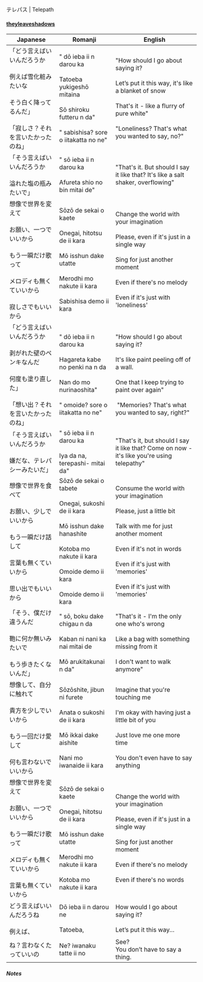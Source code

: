 テレパス | Telepath
#### [theyleaveshadows](https://www.reddit.com/user/theyleaveshadows/)

| Japanese                                                                            | Romanji                                                                                                                                                                        | English                                                                                                                                                                                                                                 |
| ----------------------------------------------------------------------------------- | ------------------------------------------------------------------------------------------------------------------------------------------------------------------------------ | --------------------------------------------------------------------------------------------------------------------------------------------------------------------------------------------------------------------------------------- |
| 「どう言えばいいんだろうか<br><br>例えば雪化粧みたいな<br><br>そう白く降ってるんだ」<br><br>「寂しさ？それを言いたかったのね」         | " dō ieba ii n darou ka<br><br>Tatoeba yukigeshō mitaina<br><br>Sō shiroku futteru n da"<br><br>" sabishisa? sore o iitakatta no ne"                                           | "How should I go about saying it?<br><br>Let’s put it this way, it's like a blanket of snow<br><br>That's it - like a flurry of pure white"<br><br>"Loneliness? That's what you wanted to say, no?"                                     |
| 「そう言えばいいんだろうか<br><br>溢れた塩の瓶みたいで」<br>                                                | " sō ieba ii n darou ka<br><br>Afureta shio no bin mitai de"                                                                                                                   | "That's it. But should I say it like that? It's like a salt shaker, overflowing"                                                                                                                                                        |
| 想像で世界を変えて<br><br>お願い、一つでいいから<br><br>もう一瞬だけ歌って<br><br>メロディも無くていいから<br><br>寂しさでもいいから  | Sōzō de sekai o kaete<br><br>Onegai, hitotsu de ii kara<br><br>Mō isshun dake utatte<br><br>Merodhi mo nakute ii kara<br><br>Sabishisa demo ii kara                            | Change the world with your imagination<br><br>Please, even if it's just in a single way<br><br>Sing for just another moment<br><br>Even if there's no melody<br><br>Even if it's just with 'loneliness'                                 |
| 「どう言えばいいんだろうか<br><br>剥がれた壁のペンキなんだ<br><br>何度も塗り直した」<br><br>「想い出？それを言いたかったのね」         | " dō ieba ii n darou ka<br><br>Hagareta kabe no penki na n da<br><br>Nan do mo nurinaoshita"<br><br>" omoide? sore o iitakatta no ne"                                          | "How should I go about saying it?<br><br>It's like paint peeling off of a wall.<br><br>One that I keep trying to paint over again"<br><br> "Memories? That's what you wanted to say, right?"                                            |
| 「そう言えばいいんだろうか<br><br>嫌だな、テレパシーみたいだ」                                                 | " sō ieba ii n darou ka<br><br>Iya da na, terepashi- mitai da"                                                                                                                 | "That's it, but should I say it like that? Come on now - it's like you're using telepathy"                                                                                                                                              |
| 想像で世界を食べて<br><br>お願い、少しでいいから<br><br>もう一瞬だけ話して<br><br>言葉も無くていいから<br><br>思い出でもいいから    | Sōzō de sekai o tabete<br><br>Onegai, sukoshi de ii kara<br><br>Mō isshun dake hanashite<br><br>Kotoba mo nakute ii kara<br><br>Omoide demo ii kara<br><br>Omoide demo ii kara | Consume the world with your imagination<br><br>Please, just a little bit<br><br>Talk with me for just another moment<br><br>Even if it's not in words<br><br>Even if it's just with 'memories'<br><br>Even if it's just with 'memories' |
| 「そう、僕だけ違うんだ<br><br>鞄に何か無いみたいで<br><br>もう歩きたくないんだ」                                    | " sō, boku dake chigau n da<br><br>Kaban ni nani ka nai mitai de<br><br>Mō arukitakunai n da"                                                                                  | "That's it - I'm the only one who's wrong<br><br>Like a bag with something missing from it<br><br>I don't want to walk anymore"                                                                                                         |
| 想像して、自分に触れて<br><br>貴方を少しでいいから<br><br>もう一回だけ愛して<br><br>何も言わないでいいから                   | Sōzōshite, jibun ni furete<br><br>Anata o sukoshi de ii kara<br><br>Mō ikkai dake aishite<br><br>Nani mo iwanaide ii kara                                                      | Imagine that you're touching me<br><br>I'm okay with having just a little bit of you<br><br>Just love me one more time<br><br>You don't even have to say anything                                                                       |
| 想像で世界を変えて<br><br>お願い、一つでいいから<br><br>もう一瞬だけ歌って<br><br>メロディも無くていいから<br><br>言葉も無くていいから | Sōzō de sekai o kaete<br><br>Onegai, hitotsu de ii kara<br><br>Mō isshun dake utatte<br><br>Merodhi mo nakute ii kara<br><br>Kotoba mo nakute ii kara                          | Change the world with your imagination<br><br>Please, even if it's just in a single way<br><br>Sing for just another moment<br><br>Even if there's no melody<br><br>Even if there's no words                                            |
| どう言えばいいんだろうね<br><br>例えば、                                                            | Dō ieba ii n darou ne<br><br>Tatoeba,                                                                                                                                          | How would I go about saying it?<br><br>Let’s put it this way…                                                                                                                                                                           |
| ね？言わなくたっていいの                                                                        | Ne? iwanaku tatte ii no                                                                                                                                                        | See?<br>You don’t have to say a thing.                                                                                                                                                                                                  |
##### Notes
>